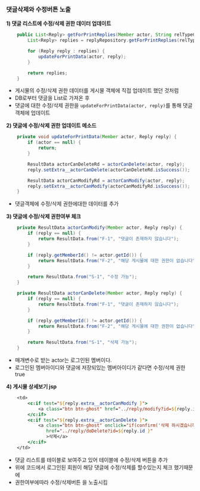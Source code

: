  ### 댓글삭제와 수정버튼 노출

**1\) 댓글 리스트에 수정/삭제 권한 데이터 업데이트**

```java
	public List<Reply> getForPrintReplies(Member actor, String relTypeCode, int relId) {
		List<Reply> replies = replyRepository.getForPrintReplies(relTypeCode, relId);

		for (Reply reply : replies) {
			updateForPrintData(actor, reply);
		}

		return replies;
	}	
```

- 게시물의 수정/삭제 권한 데이터를 게시물 객체에 직접 업데이트 했던 것처럼
- DB로부터 댓글을 List로 가져온 후
- 댓글에 대한 수정/삭제 권한을 ```updateForPrintData(actor, reply)```를 통해 댓글 객체에 업데이트

**2\) 댓글에 수정/삭제 권한 업데이트 메소드**

```java
	private void updateForPrintData(Member actor, Reply reply) {
		if (actor == null) {
			return;
		}

		ResultData actorCanDeleteRd = actorCanDelete(actor, reply);
		reply.setExtra__actorCanDelete(actorCanDeleteRd.isSuccess());

		ResultData actorCanModifyRd = actorCanModify(actor, reply);
		reply.setExtra__actorCanModify(actorCanModifyRd.isSuccess());
	}
```

- 댓글객체에 수정/삭제 권한에대한 데이터를 추가

**3\) 댓글에 수정/삭제 권한여부 체크**

```java
	private ResultData actorCanModify(Member actor, Reply reply) {
		if (reply == null) {
			return ResultData.from("F-1", "댓글이 존재하지 않습니다");
		}

		if (reply.getMemberId() != actor.getId()) {
			return ResultData.from("F-2", "해당 게시물에 대한 권한이 없습니다");
		}

		return ResultData.from("S-1", "수정 가능");
	}

	private ResultData actorCanDelete(Member actor, Reply reply) {
		if (reply == null) {
			return ResultData.from("F-1", "댓글이 존재하지 않습니다");
		}

		if (reply.getMemberId() != actor.getId()) {
			return ResultData.from("F-2", "해당 게시물에 대한 권한이 없습니다");
		}

		return ResultData.from("S-1", "삭제 가능");
	}
```

- 매개변수로 받는 actor는 로그인된 멤버이다.
- 로그인된 멤버아이디와 댓글에 저장되있는 멤버아이디가 같다면 수정/삭제 권한 true

**4\) 게시물 상세보기 jsp** 

```jsp
    <td>
        <c:if test="${reply.extra__actorCanModify }">
            <a class="btn btn-ghost" href="../reply/modify?id=${reply.id }">수정</a>
        </c:if>
        <c:if test="${reply.extra__actorCanDelete }">
            <a class="btn btn-ghost" onclick="if(confirm('삭제 하시겠습니까?') == false) return false;"
               href="../reply/doDelete?id=${reply.id }"
               >삭제</a>
        </c:if>
    </td>
```

- 댓글 리스트를 테이블로 보여주고 있어 테이블에 수정/삭제 버튼을 추가
- 위에 코드에서 로그인된 회원이 해당 댓글에 수정/삭제를 할수있는지 체크 했기때문에
- 권한여부에따라 수정/삭제버튼 을 노출시킴 